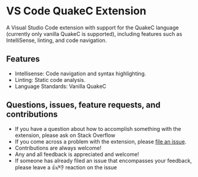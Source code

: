 # VS Code QuakeC Extension

A Visual Studio Code extension with support for the QuakeC language (currently only vanilla QuakeC is supported), including features such as IntelliSense, linting, and code navigation.

## Features
- Intellisense: Code navigation and syntax highlighting.
- Linting: Static code analysis.
- Language Standards: Vanilla QuakeC

## Questions, issues, feature requests, and contributions
- If you have a question about how to accomplish something with the extension, please ask on Stack Overflow
- If you come across a problem with the extension, please [file an issue](https://github.com/joshuaskelly/vscode-quakec).
- Contributions are always welcome!
- Any and all feedback is appreciated and welcome!
- If someone has already filed an issue that encompasses your feedback, please leave a 👍/👎 reaction on the issue
